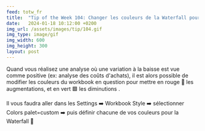 ```yaml
---
feed: totw_fr
title:  "Tip of the Week 104: Changer les couleurs de la Waterfall pour un workbook spécifique"
date:   2024-01-18 10:12:00 +0200
img_url: /assets/images/tip/104.gif
img_type: image/gif
img_width: 600
img_height: 300
layout: post
---
```



Quand vous réalisez une analyse où une variation à la baisse est vue comme positive (ex: analyse des coûts d'achats), il est alors possible de modifier les couleurs du workbook en question pour mettre en rouge 🔴 les augmentations, et en vert 🟩 les diminutions .

Il vous faudra aller dans les Settings ➡️ Workbook Style ➡️ sélectionner Colors palet=custom ➡️ puis définir chacune de vos couleurs pour la Waterfall 🎨
